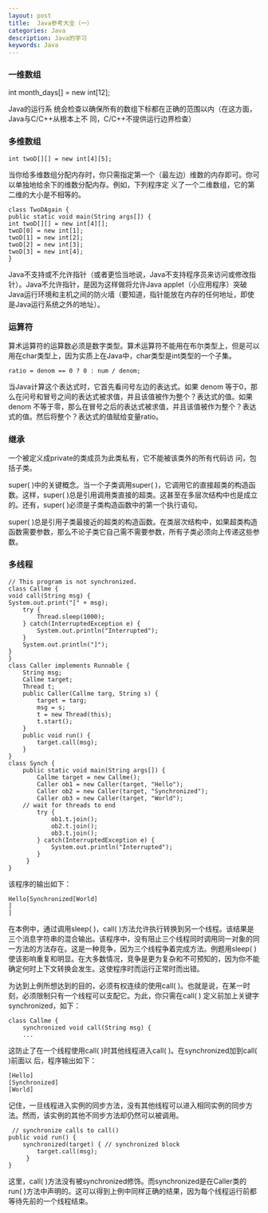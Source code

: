 ```yaml
---
layout: post
title:  Java参考大全（一）
categories: Java
description: Java的学习
keywords: Java
---
```


### 一维数组

int month_days[] = new int[12]; 

Java的运行系
统会检查以确保所有的数组下标都在正确的范围以内（在这方面，Java与C/C++从根本上不
同，C/C++不提供运行边界检查）

### 多维数组

	int twoD[][] = new int[4][5]; 

当你给多维数组分配内存时，你只需指定第一个（最左边）维数的内存即可。你可以单独地给余下的维数分配内存。例如，下列程序定
义了一个二维数组，它的第二维的大小是不相等的。

	class TwoDAgain {
	public static void main(String args[]) {
	int twoD[][] = new int[4][];
	twoD[0] = new int[1];
	twoD[1] = new int[2];
	twoD[2] = new int[3];
	twoD[3] = new int[4]; 
	}

Java不支持或不允许指针（或者更恰当地说，Java不支持程序员来访问或修改指针）。Java不允许指针，是因为这样做将允许Java applet（小应用程序）突破Java运行环境和主机之间的防火墙（要知道，指针能放在内存的任何地址，即使是Java运行系统之外的地址）。

### 运算符

算术运算符的运算数必须是数字类型。算术运算符不能用在布尔类型上，但是可以用在char类型上，因为实质上在Java中，char类型是int类型的一个子集。

	ratio = denom == 0 ? 0 : num / denom; 

当Java计算这个表达式时，它首先看问号左边的表达式。如果 denom 等于0，那么在问号和冒号之间的表达式被求值，并且该值被作为整个？表达式的值。如果 denom 不等于零，那么在冒号之后的表达式被求值，并且该值被作为整个？表达式的值。然后将整个？表达式的值赋给变量ratio。

### 继承

一个被定义成private的类成员为此类私有，它不能被该类外的所有代码访
问，包括子类。

super( )中的关键概念。当一个子类调用super( )，它调用它的直接超类的构造函数。这样，super( )总是引用调用类直接的超类。这甚至在多层次结构中也是成立的。还有，super( )必须是子类构造函数中的第一个执行语句。

super( )总是引用子类最接近的超类的构造函数。在类层次结构中，如果超类构造函数需要参数，那么不论子类它自己需不需要参数，所有子类必须向上传递这些参数。

### 多线程

	// This program is not synchronized.
	class Callme {
 	void call(String msg) {
 	System.out.print("[" + msg);
 		try {
 			Thread.sleep(1000);
 		} catch(InterruptedException e) {
 			System.out.println("Interrupted");
 		}
 		System.out.println("]");
 	}
	}
	class Caller implements Runnable {
 		String msg;
 		Callme target;
 		Thread t;
 		public Caller(Callme targ, String s) {
 			target = targ;
 			msg = s;
 			t = new Thread(this);
 			t.start(); 
		}
 		public void run() {
 			target.call(msg);
 		}
	}
	class Synch {
 		public static void main(String args[]) {
 			Callme target = new Callme();
 			Caller ob1 = new Caller(target, "Hello");
 			Caller ob2 = new Caller(target, "Synchronized");
 			Caller ob3 = new Caller(target, "World");
 		// wait for threads to end
 			try {
 				ob1.t.join();
 				ob2.t.join();
 				ob3.t.join();
 			} catch(InterruptedException e) {
 				System.out.println("Interrupted");
		 	}
		 }
	}
该程序的输出如下：

	Hello[Synchronized[World]
	]
	] 

在本例中，通过调用sleep( )，call( )方法允许执行转换到另一个线程。该结果是三个消息字符串的混合输出。该程序中，没有阻止三个线程同时调用同一对象的同一方法的方法存在。这是一种竞争，因为三个线程争着完成方法。例题用sleep( )使该影响重复和明显。在大多数情况，竞争是更为复杂和不可预知的，因为你不能确定何时上下文转换会发生。这使程序时而运行正常时而出错。

为达到上例所想达到的目的，必须有权连续的使用call( )。也就是说，在某一时刻，必须限制只有一个线程可以支配它。为此，你只需在call( ) 定义前加上关键字synchronized，如下：

	class Callme {
 		synchronized void call(String msg) {
 		... 

这防止了在一个线程使用call( )时其他线程进入call( )。在synchronized加到call( )前面以
后，程序输出如下：

	[Hello]
	[Synchronized]
	[World] 
记住，一旦线程进入实例的同步方法，没有其他线程可以进入相同实例的同步方法。然而，该实例的其他不同步方法却仍然可以被调用。

	 // synchronize calls to call()
 	public void run() {
 		synchronized(target) { // synchronized block
 			target.call(msg);
		 } 
	}

这里，call( )方法没有被synchronized修饰。而synchronized是在Caller类的run( )方法中声明的。这可以得到上例中同样正确的结果，因为每个线程运行前都等待先前的一个线程结束。